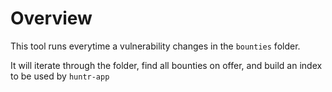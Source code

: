 # Overview
This tool runs everytime a vulnerability changes in the `bounties` folder.

It will iterate through the folder, find all bounties on offer, and build an index to be used by `huntr-app`